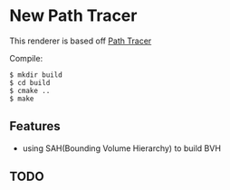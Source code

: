 # New Path Tracer

This renderer is based off [Path Tracer](https://github.com/JamesGriffin/Path-Tracer)

Compile:

```
$ mkdir build
$ cd build
$ cmake ..
$ make
```

## Features

- using SAH(Bounding Volume Hierarchy) to build BVH

## TODO

